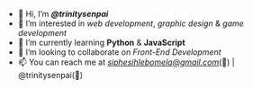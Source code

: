 - 👋 Hi, I’m ***@trinitysenpai***
- 👀 I’m interested in *web development*, *graphic design* & *game development*
- 🌱 I’m currently learning **Python** & **JavaScript**
- 💞️ I’m looking to collaborate on *Front-End Development*
- 📫 You can reach me at *siphesihlebomela@gmail.com*(📧) | @trinitysenpai(🐤)

<!---
trinitysenpai/trinitysenpai is a ✨ special ✨ repository because its `README.md` (this file) appears on your GitHub profile.
You can click the Preview link to take a look at your changes.
--->
